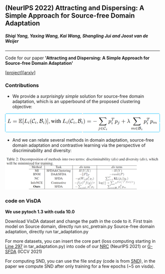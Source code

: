## (NeurIPS 2022) Attracting and Dispersing: A Simple Approach for Source-free Domain Adaptation

##### _Shiqi Yang, Yaxing Wang, Kai Wang, Shangling Jui and Joost van de Weijer_

------------
Code for our paper **'Attracting and Dispersing: A Simple Approach for Source-free Domain Adaptation'** 

[[project]](https://sites.google.com/view/aad-sfda)[[arxiv]](https://arxiv.org/abs/2205.04183)


### Contributions
- We provide a _surprisingly simple_ solution for source-free domain adaptation, which is an upperbound of the proposed clustering objective:

![img](./AaD.png)

- And we can relate several methods in domain adaptation, source-free domain adaptation and contrastive learning via the perspective of discriminability and diversity:

![img2](./relations.png)


### code on VisDA
**We use pytoch 1.3 with cuda 10.0**

Download VisDA dataset and change the path in the code to it.
First train model on Source domain, directly run src_pretrain.py
Source-free domain adaptation, directly run tar_adaptation.py

For more datasets, you can insert the core part (loss computing starting in [Line 297](https://github.com/Albert0147/AaD_SFDA/blob/9a4c8bf9bfb6ab0800be55163c82d8ee71e7e6be/tar_adaptation.py#L297) in tar_adaptation.py) into code of our [NRC](https://github.com/Albert0147/NRC_SFDA) (NeurIPS 2021) or [G-SFDA](https://github.com/Albert0147/G-SFDA) (ICCV 2021)

For computing SND, you can use the file snd.py (code is from [SND](https://github.com/VisionLearningGroup/SND)), in the paper we compute SND after only training for a few epochs (~5 on visda).
